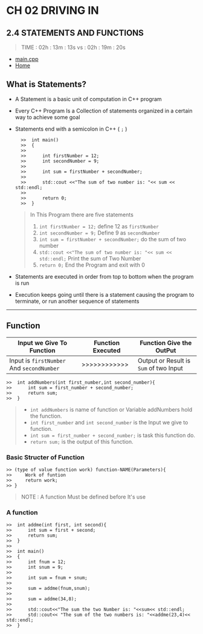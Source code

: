 # CH 02 DRIVING IN

## 2.4 STATEMENTS AND FUNCTIONS

> TIME : 02h : 13m : 13s
> vs   : 02h : 19m : 20s
* [main.cpp](./main.cpp)
* [Home](/README.md)

## What is Statements?

* A Statement is a basic unit of computation in C++ program   
* Every C++ Program Is a Collection of statements organized in a certain way to achieve some goal 
* Statements end with a semicolon in C++ ( `;` )

        >>  int main()
        >>  {
        >>  
        >>      int firstNumber = 12;
        >>      int secondNumber = 9;
        >>  
        >>      int sum = firstNumber + secondNumber;
        >>  
        >>      std::cout <<"The sum of two number is: "<< sum << std::endl;
        >>  
        >>      return 0;
        >>  }
    > In This Program there are five statements
    >1. `int firstNumber = 12;` define 12 as `firstNumber`
    >2. `int secondNumber = 9;` Define 9 as `secondNumber`
    >3. `int sum = firstNumber + secondNumber;` do the sum of two number
    >4. `std::cout <<"The sum of two number is: "<< sum << std::endl;` Print the sum of Two Number
    >5. `return 0;` End the Program and exit with 0
* Statements are executed in order from top to bottom when the program is run
* Execution keeps going until there is a statement causing the program to terminate, or run another sequence of statements

---

## Function

|Input we Give To Function| Function Executed|Function Give the OutPut|
|-|-|-|
|Input is `firstNumber` And `secondNumber`|>>>>>>>>>>>>|Output or Result is `Sum` of two Input|

    >>  int addNumbers(int first_number,int second_number){
    >>      int sum = first_number + second_number;
    >>      return sum;
    >>  }
>* `int addNumbers` is name of function or Variable addNumbers hold the function.
>* `int first_number` and `int second_number` is the Input we give to function.
>* `int sum = first_number + second_number;` is task this function do.
>* `return sum;` is the output of this function.

### Basic Structer of Function

    >> (type of value function work) function-NAME(Parameters){
    >>     Work of funtion
    >>     return work;
    >> }

> NOTE : A function Must be defined before It's use

### A function

    >>  int addme(int first, int second){
    >>      int sum = first + second;
    >>      return sum;
    >>  }
    >>  
    >>  int main()
    >>  {
    >>      int fnum = 12;
    >>      int snum = 9;
    >>  
    >>      int sum = fnum + snum;
    >>  
    >>      sum = addme(fnum,snum);
    >>  
    >>      sum = addme(34,8);
    >>  
    >>      std::cout<<"The sum the two Number is: "<<sum<< std::endl;
    >>      std::cout<< "The sum of the two numbers is: "<<addme(23,4)<< std::endl;
    >>  }
